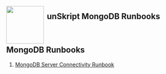 [<img align="left" src="https://unskript.com/assets/favicon.png" width="100" height="100" style="padding-right: 5px">](https://unskript.com/assets/favicon.png) 
<h2>unSkript MongoDB Runbooks</h2>

<br>

## MongoDB Runbooks

1. [MongoDB Server Connectivity Runbook](./MongoDB_Server_Connectivity.ipynb)
